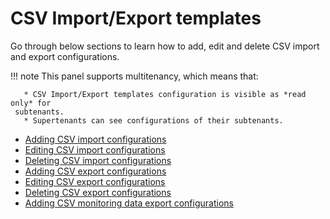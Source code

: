 # CSV Import/Export templates

Go through below sections to learn how to add, edit and delete CSV import and export configurations.

!!! note
    This panel supports multitenancy, which means that:

       * CSV Import/Export templates configuration is visible as *read only* for
     subtenants.
       * Supertenants can see configurations of their subtenants.


* [Adding CSV import configurations](CSV_Import_&_Export_templates/Adding_CSV_import_configurations.html)
* [Editing CSV import configurations](CSV_Import_&_Export_templates/Editing_CSV_import_configurations.html)
* [Deleting CSV import configurations](CSV_Import_&_Export_templates/Deleting_CSV_import_configurations.html)
* [Adding CSV export configurations](CSV_Import_&_Export_templates/Adding_CSV_export_configurations.html)
* [Editing CSV export configurations](CSV_Import_&_Export_templates/Editing_CSV_export_configurations.html)
* [Deleting CSV export configurations](CSV_Import_&_Export_templates/Deleting_CSV_export_configurations.html)
* [Adding CSV monitoring data export configurations](CSV_Import_&_Export_templates/Adding_CSV_export_configurations_for_monitoring.html)
